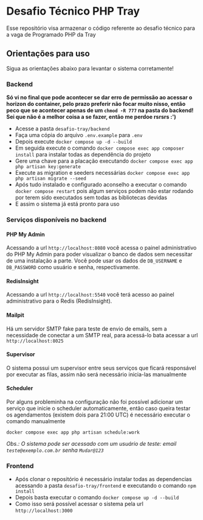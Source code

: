 # Desafio Técnico PHP Tray

Esse repositório visa armazenar o código referente ao desafio técnico para a vaga de Programado PHP da Tray

## Orientações para uso

Sigua as orientações abaixo para levantar o sistema corretamente!

### Backend

**Só vi no final que pode acontecer se dar erro de permissão ao acessar o horizon do container, pelo prazo preferir não focar muito nisso, então peco que se acontecer apenas de um `chmod -R 777` na pasta do backend! Sei que não é a melhor coisa a se fazer, então me perdoe rsrsrs :')**

- Acesse a pasta `desafio-tray/backend`
- Faça uma cópia do arquivo `.env.example` para `.env`
- Depois execute `docker compose up -d --build`
- Em seguida execute o comando `docker compose exec app composer install` para instalar todas as dependência do projeto
- Gere uma chave para a placação executando `docker compose exec app php artisan key:generate`
- Execute as migration e seeders necessárias `docker compose exec app php artisan migrate --seed`
- Após tudo instalado e configurado aconselho a executar o comando `docker compose restart` pois algum serviços podem não estar rodando por terem sido executados sem todas as bibliotecas devidas
- E assim o sistema já está pronto para uso

### Serviços disponíveis no backend

#### PHP My Admin

Acessando a url `http://localhost:8080` você acessa o painel administrativo do PHP My Admin para poder visualizar o banco de dados sem necessitar de uma instalação a parte. Você pode usar os dados de `DB_USERNAME` e `DB_PASSWORD` como usuário e senha, respectivamente.

#### RedisInsight

Acessando a url `http://localhost:5540` você terá acesso ao painel administrativo para o Redis (RedisInsight).

#### Mailpit

Há um servidor SMTP fake para teste de envio de emails, sem a necessidade de conectar a um SMTP real, para acessá-lo bata acessar a url `http://localhost:8025`

#### Supervisor

O sistema possui um supervisor entre seus serviços que ficará responsável por executar as filas, assim não será necessário inicia-las manualmente

#### Scheduler

Por alguns probleminha na configuração não foi possível adicionar um serviço que inicie o scheduler automaticamente, então caso queira testar os agendamentos (existem dois para 21:00 UTC) é necessário executar o comando manualmente

```shel
docker compose exec app php artisan schedule:work
```

_*Obs.: O sistema pode ser acessado com um usuário de teste:  email `teste@exemplo.com.br` senha `Mudar@123`*_

### Frontend

- Após clonar o repositório é necessário instalar todas as dependencias acessando a pasta `desafio-tray/frontend` e executando o comando `npm install`
- Depois basta executar o comando `docker compose up -d --build`
- Como isso será possível acessar o sistema pela url `http://localhost:3000`
